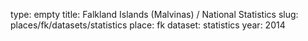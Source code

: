 type: empty
title: Falkland Islands (Malvinas) / National Statistics
slug: places/fk/datasets/statistics
place: fk
dataset: statistics
year: 2014
